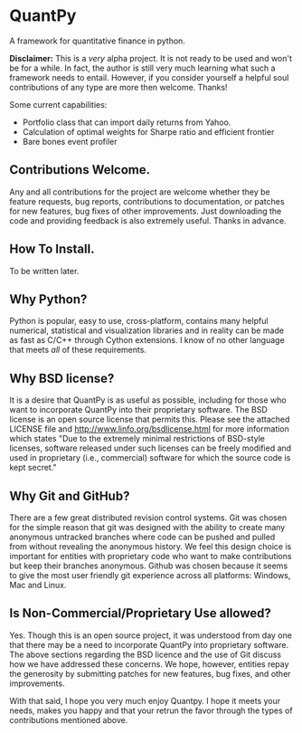 QuantPy
==========

A framework for quantitative finance in python.

**Disclaimer:** This is a *very* alpha project.  It is not ready to be used and
won't be for a while.  In fact, the author is still very much learning what
such a framework needs to entail.  However, if you consider yourself a helpful
soul contributions of any type are more then welcome. Thanks!


Some current capabilities:
   * Portfolio class that can import daily returns from Yahoo.
   * Calculation of optimal weights for Sharpe ratio and efficient frontier
   * Bare bones event profiler

Contributions Welcome.
----------------------

Any and all contributions for the project are welcome whether they be feature
requests, bug reports, contributions to documentation, or patches for new
features, bug fixes of other improvements.  Just downloading the code and
providing feedback is also extremely useful.  Thanks in advance.


How To Install.
---------------

To be written later.

Why Python?
-----------

Python is popular, easy to use, cross-platform, contains many helpful
numerical, statistical and visualization libraries and in reality can be made
as fast as C/C++ through Cython extensions. I know of no other language that
meets *all* of these requirements. 

Why BSD license?
----------------

It is a desire that QuantPy is as useful as possible, including for those who
want to incorporate QuantPy into their proprietary software. The BSD license is
an open source license that permits this. Please see the attached LICENSE file
and http://www.linfo.org/bsdlicense.html for more information which states "Due
to the extremely minimal restrictions of BSD-style licenses, software released
under such licenses can be freely modified and used in proprietary (i.e.,
commercial) software for which the source code is kept secret."

Why Git and GitHub?
-------------------

There are a few great distributed revision control systems. Git was chosen for
the simple reason that git was designed with the ability to create many
anonymous untracked branches where code can be pushed and pulled from without
revealing the anonymous history.  We feel this design choice is important for
entities with proprietary code who want to make contributions but keep their
branches anonymous.  Github was chosen because it seems to give the most user
friendly git experience across all platforms: Windows, Mac and Linux. 


Is Non-Commercial/Proprietary Use allowed?
------------------------------------------

Yes.  Though this is an open source project, it was understood from day one
that there may be a need to incorporate QuantPy into proprietary software. The
above sections regarding the BSD licence and the use of Git discuss how we
have addressed these concerns.  We hope, however, entities repay the generosity
by submitting patches for new features, bug fixes, and other improvements. 


With that said, I hope you very much enjoy Quantpy.  I hope it meets your
needs, makes you happy and that your retrun the favor through the types of
contributions mentioned above. 
